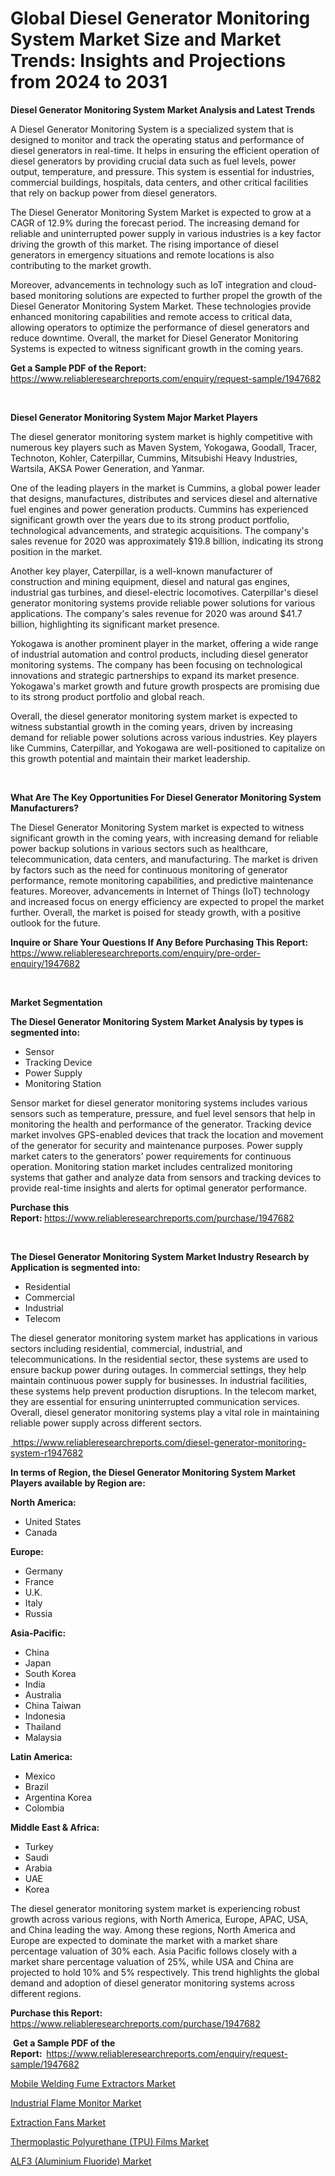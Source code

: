 <p><h1>Global Diesel Generator Monitoring System Market Size and Market Trends: Insights and Projections from 2024 to 2031</h1></p><p><strong>Diesel Generator Monitoring System Market Analysis and Latest Trends</strong></p>
<p><p>A Diesel Generator Monitoring System is a specialized system that is designed to monitor and track the operating status and performance of diesel generators in real-time. It helps in ensuring the efficient operation of diesel generators by providing crucial data such as fuel levels, power output, temperature, and pressure. This system is essential for industries, commercial buildings, hospitals, data centers, and other critical facilities that rely on backup power from diesel generators.</p><p>The Diesel Generator Monitoring System Market is expected to grow at a CAGR of 12.9% during the forecast period. The increasing demand for reliable and uninterrupted power supply in various industries is a key factor driving the growth of this market. The rising importance of diesel generators in emergency situations and remote locations is also contributing to the market growth.</p><p>Moreover, advancements in technology such as IoT integration and cloud-based monitoring solutions are expected to further propel the growth of the Diesel Generator Monitoring System Market. These technologies provide enhanced monitoring capabilities and remote access to critical data, allowing operators to optimize the performance of diesel generators and reduce downtime. Overall, the market for Diesel Generator Monitoring Systems is expected to witness significant growth in the coming years.</p></p>
<p><strong>Get a Sample PDF of the Report:&nbsp;</strong> <a href="https://www.reliableresearchreports.com/enquiry/request-sample/1947682">https://www.reliableresearchreports.com/enquiry/request-sample/1947682</a></p>
<p>&nbsp;</p>
<p><strong>Diesel Generator Monitoring System Major Market Players</strong></p>
<p><p>The diesel generator monitoring system market is highly competitive with numerous key players such as Maven System, Yokogawa, Goodall, Tracer, Technoton, Kohler, Caterpillar, Cummins, Mitsubishi Heavy Industries, Wartsila, AKSA Power Generation, and Yanmar. </p><p>One of the leading players in the market is Cummins, a global power leader that designs, manufactures, distributes and services diesel and alternative fuel engines and power generation products. Cummins has experienced significant growth over the years due to its strong product portfolio, technological advancements, and strategic acquisitions. The company's sales revenue for 2020 was approximately $19.8 billion, indicating its strong position in the market.</p><p>Another key player, Caterpillar, is a well-known manufacturer of construction and mining equipment, diesel and natural gas engines, industrial gas turbines, and diesel-electric locomotives. Caterpillar's diesel generator monitoring systems provide reliable power solutions for various applications. The company's sales revenue for 2020 was around $41.7 billion, highlighting its significant market presence.</p><p>Yokogawa is another prominent player in the market, offering a wide range of industrial automation and control products, including diesel generator monitoring systems. The company has been focusing on technological innovations and strategic partnerships to expand its market presence. Yokogawa's market growth and future growth prospects are promising due to its strong product portfolio and global reach.</p><p>Overall, the diesel generator monitoring system market is expected to witness substantial growth in the coming years, driven by increasing demand for reliable power solutions across various industries. Key players like Cummins, Caterpillar, and Yokogawa are well-positioned to capitalize on this growth potential and maintain their market leadership.</p></p>
<p>&nbsp;</p>
<p><strong>What Are The Key Opportunities For Diesel Generator Monitoring System Manufacturers?</strong></p>
<p><p>The Diesel Generator Monitoring System market is expected to witness significant growth in the coming years, with increasing demand for reliable power backup solutions in various sectors such as healthcare, telecommunication, data centers, and manufacturing. The market is driven by factors such as the need for continuous monitoring of generator performance, remote monitoring capabilities, and predictive maintenance features. Moreover, advancements in Internet of Things (IoT) technology and increased focus on energy efficiency are expected to propel the market further. Overall, the market is poised for steady growth, with a positive outlook for the future.</p></p>
<p><strong>Inquire or Share Your Questions If Any Before Purchasing This Report:</strong> <a href="https://www.reliableresearchreports.com/enquiry/pre-order-enquiry/1947682">https://www.reliableresearchreports.com/enquiry/pre-order-enquiry/1947682</a></p>
<p>&nbsp;</p>
<p><strong>Market Segmentation</strong></p>
<p><strong>The Diesel Generator Monitoring System Market Analysis by types is segmented into:</strong></p>
<p><ul><li>Sensor</li><li>Tracking Device</li><li>Power Supply</li><li>Monitoring Station</li></ul></p>
<p><p>Sensor market for diesel generator monitoring systems includes various sensors such as temperature, pressure, and fuel level sensors that help in monitoring the health and performance of the generator. Tracking device market involves GPS-enabled devices that track the location and movement of the generator for security and maintenance purposes. Power supply market caters to the generators' power requirements for continuous operation. Monitoring station market includes centralized monitoring systems that gather and analyze data from sensors and tracking devices to provide real-time insights and alerts for optimal generator performance.</p></p>
<p><strong>Purchase this Report:&nbsp;</strong><a href="https://www.reliableresearchreports.com/purchase/1947682">https://www.reliableresearchreports.com/purchase/1947682</a></p>
<p>&nbsp;</p>
<p><strong>The Diesel Generator Monitoring System Market Industry Research by Application is segmented into:</strong></p>
<p><ul><li>Residential</li><li>Commercial</li><li>Industrial</li><li>Telecom</li></ul></p>
<p><p>The diesel generator monitoring system market has applications in various sectors including residential, commercial, industrial, and telecommunications. In the residential sector, these systems are used to ensure backup power during outages. In commercial settings, they help maintain continuous power supply for businesses. In industrial facilities, these systems help prevent production disruptions. In the telecom market, they are essential for ensuring uninterrupted communication services. Overall, diesel generator monitoring systems play a vital role in maintaining reliable power supply across different sectors.</p></p>
<p><a href="https://www.reliableresearchreports.com/diesel-generator-monitoring-system-r1947682">&nbsp;https://www.reliableresearchreports.com/diesel-generator-monitoring-system-r1947682</a></p>
<p><strong>In terms of Region, the Diesel Generator Monitoring System Market Players available by Region are:</strong></p>
<p>
    <p> <strong> North America: </strong>
        <ul>
            <li>United States</li>
            <li>Canada</li>
        </ul>
        </p> 
    <p> <strong> Europe: </strong>
        <ul>
            <li>Germany</li>
            <li>France</li>
            <li>U.K.</li>
            <li>Italy</li>
            <li>Russia</li>
        </ul>
        </p> 
    <p> <strong> Asia-Pacific: </strong>
        <ul>
            <li>China</li>
            <li>Japan</li>
            <li>South Korea</li>
            <li>India</li>
            <li>Australia</li>
            <li>China Taiwan</li>
            <li>Indonesia</li>
            <li>Thailand</li>
            <li>Malaysia</li>
        </ul>
        </p> 
    <p> <strong> Latin America: </strong>
        <ul>
            <li>Mexico</li>
            <li>Brazil</li>
            <li>Argentina Korea</li>
            <li>Colombia</li>
        </ul>
        </p> 
    <p> <strong> Middle East & Africa: </strong>
        <ul>
            <li>Turkey</li>
            <li>Saudi</li>
            <li>Arabia</li>
            <li>UAE</li>
            <li>Korea</li>
        </ul>
    </p>
    </p>
<p><p>The diesel generator monitoring system market is experiencing robust growth across various regions, with North America, Europe, APAC, USA, and China leading the way. Among these regions, North America and Europe are expected to dominate the market with a market share percentage valuation of 30% each. Asia Pacific follows closely with a market share percentage valuation of 25%, while USA and China are projected to hold 10% and 5% respectively. This trend highlights the global demand and adoption of diesel generator monitoring systems across different regions.</p></p>
<p><strong>Purchase this Report: </strong><a href="https://www.reliableresearchreports.com/purchase/1947682">https://www.reliableresearchreports.com/purchase/1947682</a></p>
<p>&nbsp;<strong>Get a Sample PDF of the Report:&nbsp;&nbsp;</strong><a href="https://www.reliableresearchreports.com/enquiry/request-sample/1947682">https://www.reliableresearchreports.com/enquiry/request-sample/1947682</a></p>
<p><strong></strong></p>
<p><p><a href="https://github.com/lnamivez37/Market-Research-Report-List-1/blob/main/mobile-welding-fume-extractors-market.md">Mobile Welding Fume Extractors Market</a></p><p><a href="https://issuu.com/reportprime-2/docs/industrial-flame-monitor-market-size-2030.pptx">Industrial Flame Monitor Market</a></p><p><a href="https://github.com/graysonwolfe1913/Market-Research-Report-List-1/blob/main/extraction-fans-market.md">Extraction Fans Market</a></p><p><a href="https://medium.com/@amelia.martin5698/thermoplastic-polyurethane-tpu-films-market-report-by-product-type-polyester-tpu-polyether-b3ffc24dca1b">Thermoplastic Polyurethane (TPU) Films Market</a></p><p><a href="https://medium.com/@daveblock38/global-alf3-aluminium-fluoride-industry-types-applications-market-players-regional-growth-742301704a5f">ALF3 (Aluminium Fluoride) Market</a></p></p>